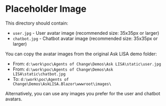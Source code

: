 # Placeholder Image

This directory should contain:
- `user.jpg` - User avatar image (recommended size: 35x35px or larger)
- `chatbot.jpg` - Chatbot avatar image (recommended size: 35x35px or larger)

You can copy the avatar images from the original Ask LISA demo folder:
- From: `d:\work\poc\Agents of Change\Demos\Ask LISA\static\user.jpg`
- From: `d:\work\poc\Agents of Change\Demos\Ask LISA\static\chatbot.jpg`
- To: `d:\work\poc\Agents of Change\Demos\AskLISA.Blazor\wwwroot\images\`

Alternatively, you can use any images you prefer for the user and chatbot avatars.
